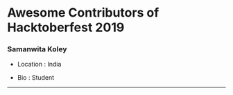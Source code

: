 # Awesome Contributors of Hacktoberfest 2019

### Samanwita Koley

- Location : India

- Bio : Student 
-----------

